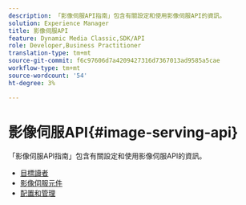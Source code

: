```yaml
---
description: 「影像伺服API指南」包含有關設定和使用影像伺服API的資訊。
solution: Experience Manager
title: 影像伺服API
feature: Dynamic Media Classic,SDK/API
role: Developer,Business Practitioner
translation-type: tm+mt
source-git-commit: f6c97606d7a4209427316d7367013ad9585a5cae
workflow-type: tm+mt
source-wordcount: '54'
ht-degree: 3%

---
```



# 影像伺服API{#image-serving-api}

「影像伺服API指南」包含有關設定和使用影像伺服API的資訊。

* [目標讀者](c-intended-audience.md)
* [影像伺服元件](r-components.md)
* [配置和管理](c-configuration-and-administration/c-configuration-and-administration.md)
